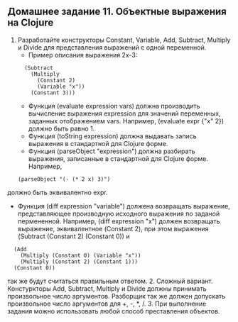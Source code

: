 Домашнее задание 11. Объектные выражения на Clojure
----
1. Разработайте конструкторы Constant, Variable, Add, Subtract, Multiply и Divide для представления выражений с одной переменной.
   * Пример описания выражения 2x-3:
   ```(def expr
     (Subtract
       (Multiply
         (Constant 2)
         (Variable "x"))
       (Constant 3)))
    ```             
   * Функция (evaluate expression vars) должна производить вычисление выражения expression для значений переменных, заданных отображением vars. Например, (evaluate expr {"x" 2}) должно быть равно 1.
   * Функция (toString expression) должна выдавать запись выражения в стандартной для Clojure форме.
   * Функция (parseObject "expression") должна разбирать выражения, записанные в стандартной для Clojure форме. Например,
    ```
    (parseObject "(- (* 2 x) 3)")
    ```
должно быть эквивалентно expr.
   * Функция (diff expression "variable") должена возвращать выражение, представляющее производную исходного выражения по заданой пермененной. Например, (diff expression "x") должен возвращать выражение, эквивалентное (Constant 2), при этом выражения (Subtract (Constant 2) (Constant 0)) и
   ```(Subtract
     (Add
       (Multiply (Constant 0) (Variable "x"))
       (Multiply (Constant 2) (Constant 1)))
     (Constant 0))
   ```               
   так же будут считаться правильным ответом.
2. Сложный вариант. Констуркторы Add, Subtract, Multiply и Divide должны принимать произвольное число аргументов. Разборщик так же должен допускать произвольное число аргументов для +, -, *, /.
3. При выполнение задания можно использовать любой способ преставления объектов.
